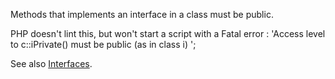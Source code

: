 Methods that implements an interface in a class must be public. 

PHP doesn't lint this, but won't start a script with a Fatal error : 'Access level to c::iPrivate() must be public (as in class i) ';

<?php

interface i {
    function iPrivate() ;
    function iProtected() ;
    function iPublic() ;
}

class c implements i {
    // Methods that implements an interface in a class must be public.  
    private function iPrivate() {}
    protected function iProtected() {}
    public function iPublic() {}
}

?>

See also [Interfaces](http://php.net/manual/en/language.oop5.interfaces.php).

